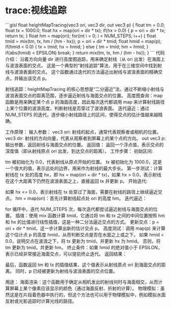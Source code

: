 <h1>trace:视线追踪</h1>
```glsl
float heightMapTracing(vec3 ori, vec3 dir, out vec3 p) {
    float tm = 0.0;
    float tx = 1000.0;
    float hx = map(ori + dir * tx);
    if(hx > 0.0) {
        p = ori + dir * tx;
        return tx;
    }
    float hm = map(ori);
    for(int i = 0; i < NUM_STEPS; i++) {
        float tmid = mix(tm, tx, hm / (hm - hx));
        p = ori + dir * tmid;
        float hmid = map(p);
        if(hmid < 0.0) {
            tx = tmid;
            hx = hmid;
        } else {
            tm = tmid;
            hm = hmid;
        }
        if(abs(hmid) < EPSILON)
            break;
    }
    return mix(tm, tx, hm / (hm - hx));
}
```
代码介绍：
沿着方向向量 dir 进行高度图追踪，用来确定射线（从 ori 出发）在海面上与波浪表面的交点。
这是一个典型的“射线追踪”算法，用于在三维空间中找到射线与波浪表面的交点。
这个函数通过迭代的方法逼近出射线与波浪表面的精确交点，并输出该交点 p。

射线追踪：heightMapTracing 的核心思想是“二分逼近”法，通过不断缩小射线与波浪表面交点的距离范围，逐步逼近射线与海面交点的位置。
高度图查询：map 函数是用来确定某个点 p 的海面高度，因此每次迭代都调用 map 来计算射线路径上某个位置的波浪高度，判断射线是否穿过了波浪表面。
迭代逼近：通过 NUM_STEPS 的迭代，逐步缩小射线路径上的区间，使得交点的估计值越来越精确。


工作原理：
输入参数：
vec3 ori: 射线的起点，通常代表观察者或相机的位置。
vec3 dir: 射线的方向向量，代表从观察者到屏幕上的某个点的方向。
out vec3 p: 输出参数，返回射线与海面交点的位置。
返回值：
返回一个浮点值，表示交点的深度值（即从射线原点 ori 出发，到达交点的距离）。
工作步骤：
初始区间:

tm 被初始化为 0.0，代表射线从原点开始的位置。
tx 被初始化为 1000.0，这是一个很大的值，表示远处的边界，用来作为射线的最大步长。
第一步测试：计算射线在 tx 处的高度 hx，即 hx = map(ori + dir * tx)，如果 hx > 0.0，表示射线在这个大距离下仍然在波浪表面之上，直接返回 tx 并更新 p。
开始迭代:

如果 hx <= 0.0，表示射线在 tx 处穿过了海面，需要在射线的路径上继续逼近交点。
hm = map(ori)：首先计算射线起点处 ori 的高度 hm。
迭代逼近：

for 循环中，迭代 NUM_STEPS 次，每次迭代都尝试逼近射线与海面交点的位置。
插值：使用 mix 函数计算 tmid，它通过将 tm 和 tx 之间的中间位置按照 hm 和 hx 的比值进行线性插值，这是一种二分法逼近交点的方式。
更新交点：p = ori + dir * tmid，这一步计算出新的估计交点 p。
高度测试：调用 map(p) 来计算这个估计点 p 的高度 hmid，从而判断交点是否在水面之上或之下。
如果 hmid < 0.0，说明交点在波浪之下，将 tx 更新为 tmid，并更新 hx 为 hmid。
否则，将 tm 更新为 tmid，并更新 hm。
终止条件：如果 hmid 的绝对值小于 EPSILON，表示已经非常接近海面交点，可以提前终止迭代。
返回结果：

最后，函数返回 tm 和 tx 的插值结果，这个值表示从射线原点 ori 到海面交点的距离。
同时，p 已经被更新为射线与波浪表面的交点位置。



用途：
海面渲染：这个函数用于确定从相机发出的射线何时与海面相交，从而计算屏幕上某个像素应该显示的颜色（通过海面反射、折射的计算）。
物理模拟：虽然这是在片段着色器中执行的，但这个方法也可以用于物理模拟中，例如模拟水面反射或光影追踪时计算光线的路径。